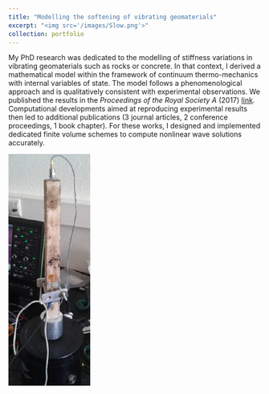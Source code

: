 ```yaml
---
title: "Modelling the softening of vibrating geomaterials"
excerpt: "<img src='/images/Slow.png'>"
collection: portfolio
---
```


My PhD research was dedicated to the modelling of stiffness variations in vibrating geomaterials such as rocks or concrete. In that context, I derived a mathematical model within the framework of continuum thermo-mechanics with internal variables of state. The model follows a phenomenological approach and is qualitatively consistent with experimental observations. We published the results in the <i>Proceedings of the Royal Society A</i> (2017) [link](https://harold-berjamin.github.io/publication/2017-05-31-prsa). Computational developments aimed at reproducing experimental results then led to additional publications (3 journal articles, 2 conference proceedings, 1 book chapter). For these works, I designed and implemented dedicated finite volume schemes to compute nonlinear wave solutions accurately.

<img src='/images/Slow.png'>